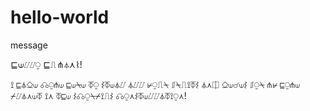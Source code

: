 # hello-world
message

⊑⟒⌰⌰⍜ ⊑⎍⋔⏃⋏⌇!

⟟ ⊑⏃⎐⟒ ☊⍜⋔⟒ ⊑⟒⍀⟒ ⏁⍜ ⌇⏁⟒⏃⌰ ⏃⌰⌰ ⊬⍜⎍⍀ ⎎⍀⎍⟟⏁⌇ ⏃⋏⎅ ⎐⟒☌⟒⌇ ⎎⍜⍀ ⋔⊬ ⊑⍜⋔⟒ ⌿⌰⏃⋏⟒⏁ ⟟⋏ ⏁⊑⟒ ⌇☊⍜⍀⌿⟟⎍⌇ ☊⍜⋏⌇⏁⟒⌰⌰⏃⏁⟟⍜⋏! 
